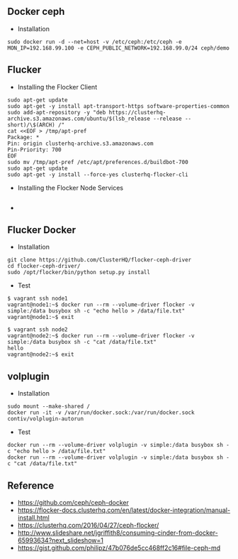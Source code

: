 

## Docker ceph

- Installation
```
sudo docker run -d --net=host -v /etc/ceph:/etc/ceph -e MON_IP=192.168.99.100 -e CEPH_PUBLIC_NETWORK=192.168.99.0/24 ceph/demo
```
## Flucker
- Installing the Flocker Client
```
sudo apt-get update
sudo apt-get -y install apt-transport-https software-properties-common
sudo add-apt-repository -y "deb https://clusterhq-archive.s3.amazonaws.com/ubuntu/$(lsb_release --release --short)/\$(ARCH) /"
cat <<EOF > /tmp/apt-pref
Package: *
Pin: origin clusterhq-archive.s3.amazonaws.com
Pin-Priority: 700
EOF
sudo mv /tmp/apt-pref /etc/apt/preferences.d/buildbot-700
sudo apt-get update
sudo apt-get -y install --force-yes clusterhq-flocker-cli
```

- Installing the Flocker Node Services
```
```

- 


## Flucker Docker
- Installation
```
git clone https://github.com/ClusterHQ/flocker-ceph-driver
cd flocker-ceph-driver/
sudo /opt/flocker/bin/python setup.py install
```

- Test
```
$ vagrant ssh node1
vagrant@node1:~$ docker run --rm --volume-driver flocker -v simple:/data busybox sh -c "echo hello > /data/file.txt"
vagrant@node1:~$ exit

$ vagrant ssh node2
vagrant@node2:~$ docker run --rm --volume-driver flocker -v simple:/data busybox sh -c "cat /data/file.txt"
hello
vagrant@node2:~$ exit
```

## volplugin
- Installation
```
sudo mount --make-shared /
docker run -it -v /var/run/docker.sock:/var/run/docker.sock contiv/volplugin-autorun
```
- Test
```
docker run --rm --volume-driver volplugin -v simple:/data busybox sh -c "echo hello > /data/file.txt"
docker run --rm --volume-driver volplugin -v simple:/data busybox sh -c "cat /data/file.txt"
```

## 

## Reference
- https://github.com/ceph/ceph-docker
- https://flocker-docs.clusterhq.com/en/latest/docker-integration/manual-install.html
- https://clusterhq.com/2016/04/27/ceph-flocker/
- http://www.slideshare.net/jgriffith8/consuming-cinder-from-docker-65993634?next_slideshow=1
- https://gist.github.com/philipz/47b076de5cc468ff2c16#file-ceph-md
